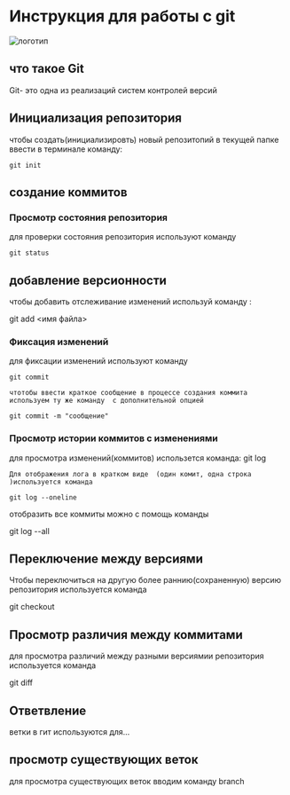 # **Инструкция для работы с git**

![логотип](geak.jpg)
## что такое Git

Git- это одна из реализаций систем контролей версий

## Инициализация  репозитория

чтобы создать(инициализировть) новый  репозитопий в текущей папке ввести в терминале команду:

    git init

## создание коммитов    

### Просмотр состояния репозитория

для проверки состояния репозитория используют команду 

    git status

## добавление версионности

чтобы добавить отслеживание изменений  используй команду : 

git add <имя файла>

### Фиксация изменений 

для фиксации изменений используют команду 

    git commit

    чтотобы ввести краткое сообщение в процессе создания коммита используем ту же команду  с дополнительной опцией
    
    git commit -m "сообщение"

### Просмотр истории коммитов с изменениями

для просмотра изменений(коммитов) использется команда:
    git log

    Для отображения лога в кратком виде  (один комит, одна строка )используется команда

    git log --oneline

отобразить все коммиты можно с помощь команды

git log --all

## Переключение между версиями

Чтобы переключиться на другую более раннию(сохраненную) версию репозитория используется команда

git checkout 

## Просмотр различия между коммитами

для просмотра различий между разными версиямии репозитория используется команда

git diff

## Ответвление

ветки в гит используются для...

## просмотр существующих веток

для просмотра существующих веток вводим команду branch
